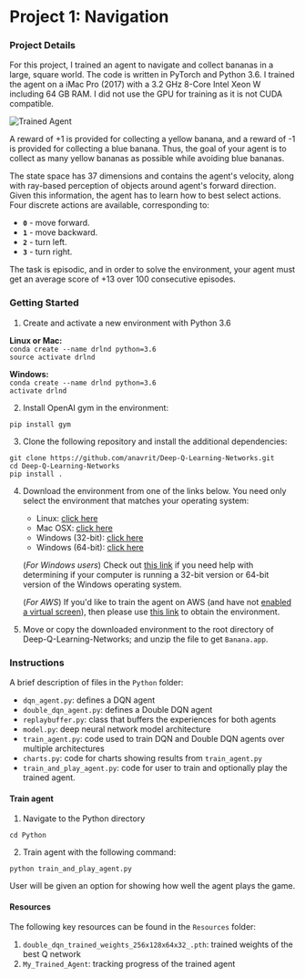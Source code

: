 [//]: # (Image References)

[image1]: https://user-images.githubusercontent.com/10624937/42135619-d90f2f28-7d12-11e8-8823-82b970a54d7e.gif "Trained Agent"

# Project 1: Navigation

### Project Details

For this project, I trained an agent to navigate and collect bananas in a large, square world.  The code is written in PyTorch and Python 3.6. I trained the agent on a iMac Pro (2017) with a 3.2 GHz 8-Core Intel Xeon W including 64 GB RAM. I did not use the GPU for training as it is not CUDA compatible.

![Trained Agent][image1]

A reward of +1 is provided for collecting a yellow banana, and a reward of -1 is provided for collecting a blue banana.  Thus, the goal of your agent is to collect as many yellow bananas as possible while avoiding blue bananas.  

The state space has 37 dimensions and contains the agent's velocity, along with ray-based perception of objects around agent's forward direction.  Given this information, the agent has to learn how to best select actions.  Four discrete actions are available, corresponding to:
- **`0`** - move forward.
- **`1`** - move backward.
- **`2`** - turn left.
- **`3`** - turn right.

The task is episodic, and in order to solve the environment, your agent must get an average score of +13 over 100 consecutive episodes.

### Getting Started

1. Create and activate a new environment with Python 3.6

  **Linux or Mac:**<br>
  `conda create --name drlnd python=3.6` <br>
  `source activate drlnd`

  **Windows:**<br>
  `conda create --name drlnd python=3.6`<br>
  `activate drlnd`    

2. Install OpenAI gym in the environment:

  `pip install gym`

3. Clone the following repository and install the additional dependencies:

  `git clone https://github.com/anavrit/Deep-Q-Learning-Networks.git`<br>
  `cd Deep-Q-Learning-Networks`<br>
  `pip install .`

4. Download the environment from one of the links below.  You need only select the environment that matches your operating system:
    - Linux: [click here](https://s3-us-west-1.amazonaws.com/udacity-drlnd/P1/Banana/Banana_Linux.zip)
    - Mac OSX: [click here](https://s3-us-west-1.amazonaws.com/udacity-drlnd/P1/Banana/Banana.app.zip)
    - Windows (32-bit): [click here](https://s3-us-west-1.amazonaws.com/udacity-drlnd/P1/Banana/Banana_Windows_x86.zip)
    - Windows (64-bit): [click here](https://s3-us-west-1.amazonaws.com/udacity-drlnd/P1/Banana/Banana_Windows_x86_64.zip)

    (_For Windows users_) Check out [this link](https://support.microsoft.com/en-us/help/827218/how-to-determine-whether-a-computer-is-running-a-32-bit-version-or-64) if you need help with determining if your computer is running a 32-bit version or 64-bit version of the Windows operating system.

    (_For AWS_) If you'd like to train the agent on AWS (and have not [enabled a virtual screen](https://github.com/Unity-Technologies/ml-agents/blob/master/docs/Training-on-Amazon-Web-Service.md)), then please use [this link](https://s3-us-west-1.amazonaws.com/udacity-drlnd/P1/Banana/Banana_Linux_NoVis.zip) to obtain the environment.

5. Move or copy the downloaded environment to the root directory of Deep-Q-Learning-Networks; and unzip the file to get `Banana.app`.

### Instructions

A brief description of files in the `Python` folder: <br>
- `dqn_agent.py`: defines a DQN agent
- `double_dqn_agent.py`: defines a Double DQN agent
- `replaybuffer.py`: class that buffers the experiences for both agents
- `model.py`: deep neural network model architecture
- `train_agent.py`: code used to train DQN and Double DQN agents over multiple architectures
- `charts.py`: code for charts showing results from `train_agent.py`
- `train_and_play_agent.py`: code for user to train and optionally play the trained agent.

#### Train agent <br>

1. Navigate to the Python directory

  `cd Python`

2. Train agent with the following command:

  `python train_and_play_agent.py`<br>

  User will be given an option for showing how well the agent plays the game.

#### Resources <br>

The following key resources can be found in the `Resources` folder:

1. `double_dqn_trained_weights_256x128x64x32_.pth`: trained weights of the best Q network
2. `My_Trained_Agent`: tracking progress of the trained agent
